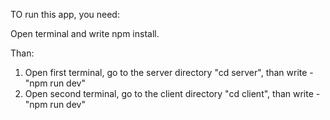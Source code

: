 TO run this app, you need:

Open terminal and write npm install.

Than:
1. Open first terminal, go to the server directory "cd server", than write - "npm run dev"
2. Open second terminal, go to the client directory "cd client", than write - "npm run dev"